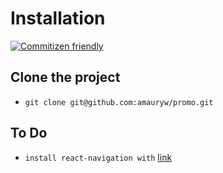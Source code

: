 # Installation

[![Commitizen friendly](https://img.shields.io/badge/commitizen-friendly-brightgreen.svg)](http://commitizen.github.io/cz-cli/)

## Clone the project

- `git clone git@github.com:amauryw/promo.git`

## To Do

- `install react-navigation with` [link](https://reactnavigation.org/docs/en/getting-started.html)
